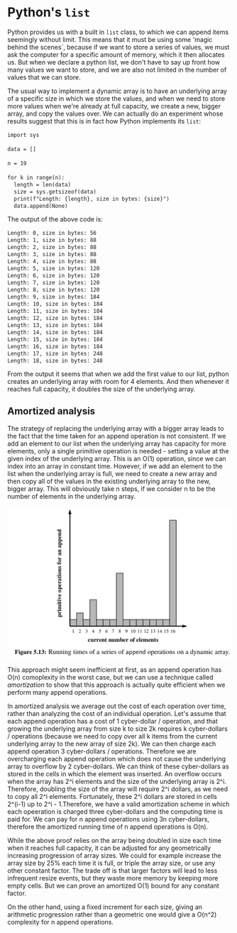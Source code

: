 # Python's `list`



Python provides us with a built in `list` class, to which we can append items seemingly without limit. This means that it must be using some 'magic behind the scenes`, because if we want to store a series of values, we must ask the computer for a specific amount of memory, which it then allocates us. But when we declare a python list, we don't have to say up front how many values we want to store, and we are also not limited in the number of values that we can store.

The usual way to implement a dynamic array is to have an underlying array of a specific size in which we store the values, and when we need to store more values when we're already at full capacity, we create a new, bigger array, and copy the values over. We can actually do an experiment whose results suggest that this is in fact how Python implements its `list`:

```
import sys

data = []

n = 19

for k in range(n):
  length = len(data)
  size = sys.getsizeof(data)
  print(f"Length: {length}, size in bytes: {size}")
  data.append(None)
```

The output of the above code is:

```
Length: 0, size in bytes: 56
Length: 1, size in bytes: 88
Length: 2, size in bytes: 88
Length: 3, size in bytes: 88
Length: 4, size in bytes: 88
Length: 5, size in bytes: 120
Length: 6, size in bytes: 120
Length: 7, size in bytes: 120
Length: 8, size in bytes: 120
Length: 9, size in bytes: 184
Length: 10, size in bytes: 184
Length: 11, size in bytes: 184
Length: 12, size in bytes: 184
Length: 13, size in bytes: 184
Length: 14, size in bytes: 184
Length: 15, size in bytes: 184
Length: 16, size in bytes: 184
Length: 17, size in bytes: 248
Length: 18, size in bytes: 248
```

From the output it seems that when we add the first value to our list, python creates an underlying array with room for 4 elements. And then whenever it reaches full capacity, it doubles the size of the underlying array. 

## Amortized analysis

The strategy of replacing the underlying array with a bigger array leads to the fact that the time taken for an append operation is not consistent. If we add an element to our list when the underlying array has capacity for more elements, only a single primitive operation is needed - setting a value at the given index of the underlying array. This is an O(1) operation, since we can index into an array in constant time. However, if we add an element to the list when the underlying array is full, we need to create a new array and then copy all of the values in the existing underlying array to the new, bigger array. This will obviously take n steps, if we consider n to be the number of elements in the underlying array.

<img src="./append_operations_cost.png">

This approach might seem inefficient at first, as an append operation has O(n) comoplexity in the worst case, but we can use a technique called *amortization* to show that this approach is actually quite efficient when we perform many append operations. 

In amortized analysis we average out the cost of each operation over time, rather than analyzing the cost of an individual operation. Let's assume that each append operation has a cost of 1 cyber-dollar / operation, and that growing the underlying array from size k to size 2k requires k cyber-dollars / operations (because we need to copy over all k items from the current underlying array to the new array of size 2k). We can then charge each append operation 3 cyber-dollars / operations. Therefore we are overcharging each append operation which does not cause the underlying array to overflow by 2 cyber-dollars. We can think of these cyber-dollars as stored in the cells in which the element was inserted. An overflow occurs when the array has 2^i elements and the size of the underlying array is 2^i. Therefore, doubling the size of the array will require 2^i dollars, as we need to copy all 2^i elements. Fortunately, these 2^i dollars are stored in cells 2^(i-1) up to 2^i - 1.Therefore, we have a valid amortization scheme in which each opeeration is charged three cyber-dollars and the computing time is paid for. We can pay for n append operations using 3n cyber-dollars, therefore the amortized running time of n append operations is O(n).

While the above proof relies on the array being doubled in size each time when it reaches full capacity, it can be adjusted for any geometrically increasing progression of array sizes. We could for example increase the array size by 25% each time it is full, or triple the array size, or use any other constant factor. The trade off is that larger factors will lead to less infrequent resize events, but they waste more memory by keeping more empty cells. But we can prove an amortized O(1) bound for any constant factor.

On the other hand, using a fixed increment for each size, giving an arithmetic progression rather than a geometric one would give a O(n^2) complexity for n append operations. 